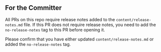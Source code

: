 ## For the Committer

All PRs on this repo require release notes added to the `content/release-notes.md` file. If this PR does not require release notes, you need to add the `no-release-notes` tag to this PR before opening it.

Please confirm that you have either updated `content/release-notes.md` or added the `no-release-notes` tag.
